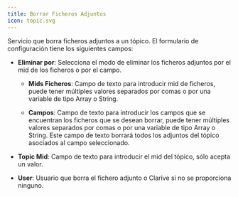 ```yaml
---
title: Borrar Ficheros Adjuntos
icon: topic.svg
---
```


Servicio que borra ficheros adjuntos a un tópico. El formulario de configuración tiene los siguientes campos:

* **Eliminar por**: Selecciona el modo de eliminar los ficheros adjuntos por el mid de los ficheros o por el campo.

	* **Mids Ficheros**: Campo de texto para introducir mid de ficheros, puede tener múltiples valores separados por comas
		o por una variable de tipo Array o String.

	* **Campos**: Campo de texto para introducir los campos que se encuentran los ficheros que se desean borrar,
		puede tener múltiples valores separados por comas o por una variable de tipo Array o String. 
		Este campo de texto borrará todos los adjuntos del tópico asociados al campo seleccionado.

* **Topic Mid**: Campo de texto para introducir el mid del tópico, sólo acepta un valor.

* **User**: Usuario que borra el fichero adjunto o Clarive si no se proporciona ninguno.